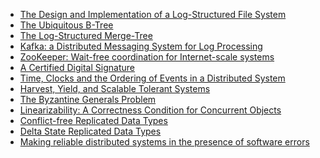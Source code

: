 - [The Design and Implementation of a Log-Structured File System](https://people.eecs.berkeley.edu/~brewer/cs262/LFS.pdf)
- [The Ubiquitous B-Tree](http://carlosproal.com/ir/papers/p121-comer.pdf)
- [The Log-Structured Merge-Tree](http://citeseerx.ist.psu.edu/viewdoc/download?doi=10.1.1.44.2782&rep=rep1&type=pdf)
- [Kafka: a Distributed Messaging System for Log Processing
](http://notes.stephenholiday.com/Kafka.pdf)
- [ZooKeeper: Wait-free coordination for Internet-scale systems](https://www.usenix.org/legacy/event/atc10/tech/full_papers/Hunt.pdf)
- [A Certified Digital Signature](http://www.merkle.com/papers/Certified1979.pdf)
- [Time, Clocks and the Ordering of Events in a Distributed System](https://www.microsoft.com/en-us/research/uploads/prod/2016/12/Time-Clocks-and-the-Ordering-of-Events-in-a-Distributed-System.pdf)
- [Harvest, Yield, and Scalable Tolerant Systems](https://github.com/papers-we-love/papers-we-love/blob/master/distributed_systems/harvest-yield-and-scalable-tolerant-systems.pdf)
- [The Byzantine Generals Problem](https://www.andrew.cmu.edu/course/15-749/READINGS/required/resilience/lamport82.pdf)
- [Linearizability: A Correctness Condition for Concurrent Objects](http://cs.brown.edu/~mph/HerlihyW90/p463-herlihy.pdf)
- [Conflict-free Replicated Data Types](https://arxiv.org/abs/1805.06358)
- [Delta State Replicated Data Types](https://arxiv.org/abs/1603.01529)
- [Making reliable distributed systems in the presence of software errors](https://erlang.org/download/armstrong_thesis_2003.pdf)

